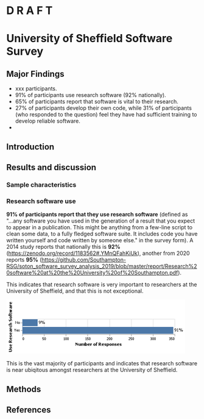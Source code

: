 # D R A F T

# University of Sheffield Software Survey

## Major Findings

* xxx participants.
* 91% of participants use research software (92% nationally).
* 65% of participants report that software is vital to their research.
* 27% of participants develop their own code, while 31% of participants (who responded to the question) feel they have had sufficient training to develop reliable software.
* 

## Introduction

## Results and discussion

### Sample characteristics



### Research software use

**91% of participants report that they use research software** (defined as "...any software you have used in the generation of a result that you expect to appear in a publication. This might be anything from a few-line script to clean some data, to a fully fledged software suite. It includes code you have written yourself and code written by someone else." in the survey form). A 2014 study reports that nationally this is **92%** (https://zenodo.org/record/1183562#.YMnQFahKiUk), another from 2020 reports **95%** (https://github.com/Southampton-RSG/soton_software_survey_analysis_2019/blob/master/report/Research%20software%20at%20the%20University%20of%20Southampton.pdf).

This indicates that research software is very important to researchers at the University of Sheffield, and that this is not exceptional.

![Do you use research software?](charts/04_use.png)

This is the vast majority of participants and indicates that research software is near ubiqitous amongst researchers at the University of Sheffield.

## Methods

## References